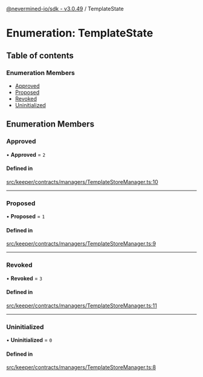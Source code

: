 [@nevermined-io/sdk - v3.0.49](../code-reference.md) / TemplateState

# Enumeration: TemplateState

## Table of contents

### Enumeration Members

- [Approved](TemplateState.md#approved)
- [Proposed](TemplateState.md#proposed)
- [Revoked](TemplateState.md#revoked)
- [Uninitialized](TemplateState.md#uninitialized)

## Enumeration Members

### Approved

• **Approved** = `2`

#### Defined in

[src/keeper/contracts/managers/TemplateStoreManager.ts:10](https://github.com/nevermined-io/sdk-js/blob/8180ee1d53a2c732dcde9fa47eb88586f44827dd/src/keeper/contracts/managers/TemplateStoreManager.ts#L10)

---

### Proposed

• **Proposed** = `1`

#### Defined in

[src/keeper/contracts/managers/TemplateStoreManager.ts:9](https://github.com/nevermined-io/sdk-js/blob/8180ee1d53a2c732dcde9fa47eb88586f44827dd/src/keeper/contracts/managers/TemplateStoreManager.ts#L9)

---

### Revoked

• **Revoked** = `3`

#### Defined in

[src/keeper/contracts/managers/TemplateStoreManager.ts:11](https://github.com/nevermined-io/sdk-js/blob/8180ee1d53a2c732dcde9fa47eb88586f44827dd/src/keeper/contracts/managers/TemplateStoreManager.ts#L11)

---

### Uninitialized

• **Uninitialized** = `0`

#### Defined in

[src/keeper/contracts/managers/TemplateStoreManager.ts:8](https://github.com/nevermined-io/sdk-js/blob/8180ee1d53a2c732dcde9fa47eb88586f44827dd/src/keeper/contracts/managers/TemplateStoreManager.ts#L8)
